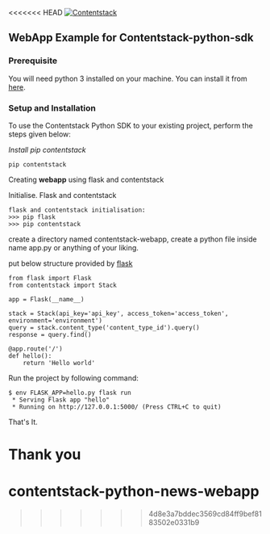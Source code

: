 <<<<<<< HEAD
[![Contentstack](https://www.contentstack.com/docs/static/images/contentstack.png)](https://www.contentstack.com/)

## WebApp Example for Contentstack-python-sdk

### Prerequisite

You will need python 3 installed on your machine. You can install it from [here](https://www.python.org/ftp/python/3.7.4/python-3.7.4-macosx10.9.pkg).

### Setup and Installation

To use the Contentstack Python SDK to your existing project, perform the steps given below:

*Install pip contentstack*

```
pip contentstack
```

Creating **webapp** using flask and contentstack

Initialise. Flask and contentstack

    flask and contentstack initialisation: 
    >>> pip flask
    >>> pip contentstack
create a directory named contentstack-webapp, create a python file inside name app.py or anything of your liking.

put below structure provided by [flask]([https://palletsprojects.com/p/flask/](https://palletsprojects.com/p/flask/))

    from flask import Flask
    from contentstack import Stack
    
    app = Flask(__name__)

	stack = Stack(api_key='api_key', access_token='access_token', environment='environment')
	query = stack.content_type('content_type_id').query()
	response = query.find()
    
    @app.route('/')
    def hello():
        return 'Hello world'

Run the project by following command:

    $ env FLASK_APP=hello.py flask run
     * Serving Flask app "hello"
     * Running on http://127.0.0.1:5000/ (Press CTRL+C to quit) 



That's It. 

Thank you
=======
# contentstack-python-news-webapp
>>>>>>> 4d8e3a7bddec3569cd84ff9bef8183502e0331b9
